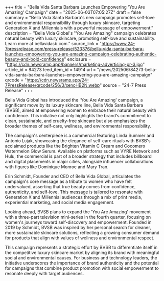 +++
title = "Bella Vida Santa Barbara Launches Empowering 'You Are Amazing' Campaign"
date = "2025-06-03T07:05:27Z"
draft = false
summary = "Bella Vida Santa Barbara's new campaign promotes self-love and environmental responsibility through luxury skincare, targeting Generation X and Millennials with a powerful message of empowerment."
description = "Bella Vida Global's \"You Are Amazing\" campaign celebrates natural beauty with luxury skincare, promoting self-love and sustainability. Learn more at bellavidasb.com."
source_link = "https://www.24-7pressrelease.com/press-release/523376/bella-vida-santa-barbara-launches-empowering-you-are-amazing-campaign-celebrating-authentic-beauty-and-bold-confidence"
enclosure = "https://cdn.newsramp.app/banners/marketing-advertising-pr-3.jpg"
article_id = 84273
feed_item_id = 14914
url = "/news/202506/84273-bella-vida-santa-barbara-launches-empowering-you-are-amazing-campaign"
qrcode = "https://cdn.newsramp.app/24-7PressRelease/qrcode/256/3/xenoHB2N.webp"
source = "24-7 Press Release"
+++

<p>Bella Vida Global has introduced the 'You Are Amazing' campaign, a significant move by its luxury skincare line, Bella Vida Santa Barbara (BVSB), aimed at empowering women to embrace their natural beauty with confidence. This initiative not only highlights the brand's commitment to clean, sustainable, and cruelty-free skincare but also emphasizes the broader themes of self-care, wellness, and environmental responsibility.</p><p>The campaign's centerpiece is a commercial featuring Linda Summer and Antonio Lujak, showcasing the elegance of self-care rituals with BVSB's acclaimed products like the Brighten Vitamin C Cream and Cocomero Watermelon Glow Serum. Available on platforms such as VYRE Network and Hulu, the commercial is part of a broader strategy that includes billboard and digital placements in major cities, alongside influencer collaborations with figures like Dominique Monroe and Mary Tran.</p><p>Erin Schmidt, Founder and CEO of Bella Vida Global, articulates the campaign's core message as a tribute to women who have felt undervalued, asserting that true beauty comes from confidence, authenticity, and self-love. This message is tailored to resonate with Generation X and Millennial audiences through a mix of print media, experiential marketing, and social media engagement.</p><p>Looking ahead, BVSB plans to expand the 'You Are Amazing' movement with a three-part television mini-series in the fourth quarter, focusing on women's journeys toward self-discovery and empowerment. Founded in 2019 by Schmidt, BVSB was inspired by her personal search for cleaner, more sustainable skincare solutions, reflecting a growing consumer demand for products that align with values of wellness and environmental respect.</p><p>This campaign represents a strategic effort by BVSB to differentiate itself in the competitive luxury skincare market by aligning its brand with meaningful social and environmental causes. For business and technology leaders, the initiative underscores the importance of brand authenticity and the potential for campaigns that combine product promotion with social empowerment to resonate deeply with target audiences.</p>